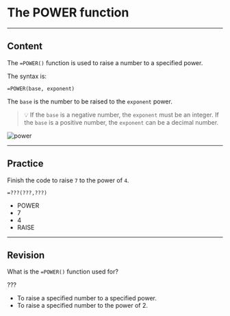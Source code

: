 ﻿---
author: Stefan-Stojanovic

type: normal

category: how to

links:
  - '[POWER](https://support.google.com/docs/answer/3093433){documentation}'

---

# The POWER function 

---
## Content

The `=POWER()` function is used to raise a number to a specified power.

The syntax is:
```plain-text
=POWER(base, exponent)
```

The `base` is the number to be raised to the `exponent` power.

> 💡 If the `base` is a negative number, the `exponent` must be an integer. If the `base` is a positive number, the `exponent` can be a decimal number.

![power](https://img.enkipro.com/99603e17e5ed277f0873d1bffa238a05.png)

---
## Practice

Finish the code to raise `7` to the power of `4`.

```plain-text
=???(???,???)
```

* POWER
* 7
* 4
* RAISE

---
## Revision

What is the `=POWER()` function used for?

???

- To raise a specified number to a specified power.
- To raise a specified number to the power of 2.